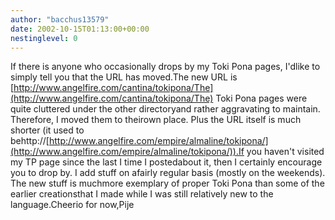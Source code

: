 ```yaml
---
author: "bacchus13579"
date: 2002-10-15T01:13:00+00:00
nestinglevel: 0
---
```

If there is anyone who occasionally drops by my Toki Pona pages, I'dlike to simply tell you that the URL has moved.The new URL is [http://www.angelfire.com/cantina/tokipona/The](http://www.angelfire.com/cantina/tokipona/The) Toki Pona pages were quite cluttered under the other directoryand rather aggravating to maintain. Therefore, I moved them to theirown place. Plus the URL itself is much shorter (it used to behttp://[http://www.angelfire.com/empire/almaline/tokipona/](http://www.angelfire.com/empire/almaline/tokipona/)).If you haven't visited my TP page since the last I time I postedabout it, then I certainly encourage you to drop by. I add stuff on afairly regular basis (mostly on the weekends). The new stuff is muchmore exemplary of proper Toki Pona than some of the earlier creationsthat I made while I was still relatively new to the language.Cheerio for now,Pije